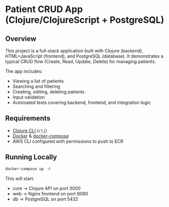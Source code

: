 # Patient CRUD App (Clojure/ClojureScript + PostgreSQL)

## Overview 

This project is a full-stack application built with Clojure (backend), HTML+JavaScript (frontend), and PostgreSQL (database).
It demonstrates a typical CRUD flow (Create, Read, Update, Delete) for managing patients.

The app includes:
- Viewing a list of patients
- Searching and filtering
- Creating, editing, deleting patients
- Input validation
- Automated tests covering backend, frontend, and integration logic

## Requirements

- [Clojure CLI](https://clojure.org/guides/getting_started) (`clj`)  
- [Docker](https://www.docker.com/) & [docker-compose](https://docs.docker.com/compose/)  
- AWS CLI configured with permissions to push to ECR

## Running Locally

```bash
docker-compose up -d
```
This will start:
- core → Clojure API on port 3000
- web → Nginx frontend on port 8080
- db → PostgreSQL on port 5432
